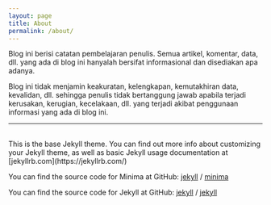 ```yaml
---
layout: page
title: About
permalink: /about/
---
```


Blog ini berisi catatan pembelajaran penulis. Semua artikel, komentar, data, dll. yang ada di blog ini hanyalah bersifat informasional dan disediakan apa adanya.

Blog ini tidak menjamin keakuratan, kelengkapan, kemutakhiran data, kevalidan, dll. sehingga penulis tidak bertanggung jawab apabila terjadi kerusakan, kerugian, kecelakaan, dll. yang terjadi akibat penggunaan informasi yang ada di blog ini.

---
<br>
This is the base Jekyll theme. You can find out more info about customizing your Jekyll theme, as well as basic Jekyll usage documentation at [jekyllrb.com](https://jekyllrb.com/)

You can find the source code for Minima at GitHub:
[jekyll][jekyll-organization] /
[minima](https://github.com/jekyll/minima)

You can find the source code for Jekyll at GitHub:
[jekyll][jekyll-organization] /
[jekyll](https://github.com/jekyll/jekyll)


[jekyll-organization]: https://github.com/jekyll